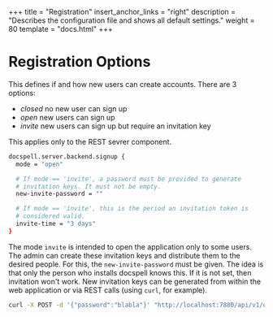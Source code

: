 +++
title = "Registration"
insert_anchor_links = "right"
description = "Describes the configuration file and shows all default settings."
weight = 80
template = "docs.html"
+++

# Registration Options

This defines if and how new users can create accounts. There are 3
options:

- *closed* no new user can sign up
- *open* new users can sign up
- *invite* new users can sign up but require an invitation key

This applies only to the REST sevrer component.

``` bash
docspell.server.backend.signup {
  mode = "open"

  # If mode == 'invite', a password must be provided to generate
  # invitation keys. It must not be empty.
  new-invite-password = ""

  # If mode == 'invite', this is the period an invitation token is
  # considered valid.
  invite-time = "3 days"
}
```

The mode `invite` is intended to open the application only to some
users. The admin can create these invitation keys and distribute them
to the desired people. For this, the `new-invite-password` must be
given. The idea is that only the person who installs docspell knows
this. If it is not set, then invitation won't work. New invitation
keys can be generated from within the web application or via REST
calls (using `curl`, for example).

``` bash
curl -X POST -d '{"password":"blabla"}' "http://localhost:7880/api/v1/open/signup/newinvite"
```
